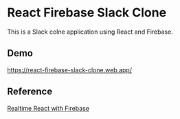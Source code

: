 # React Firebase Slack Clone

This is a Slack colne application using React and Firebase.

## Demo

https://react-firebase-slack-clone.web.app/

## Reference

[Realtime React with Firebase](https://courses.reacttraining.com/p/realtime-react-with-firebase)
